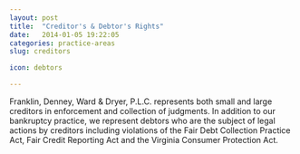 ```yaml
---
layout: post
title:  "Creditor's & Debtor's Rights"
date:   2014-01-05 19:22:05
categories: practice-areas
slug: creditors

icon: debtors

---
```


Franklin, Denney, Ward & Dryer, P.L.C. represents both small and large creditors in enforcement and collection of judgments. In addition to our bankruptcy practice, we represent debtors who are the subject of legal actions by creditors including violations of the Fair Debt Collection Practice Act, Fair Credit Reporting Act and the Virginia Consumer Protection Act.